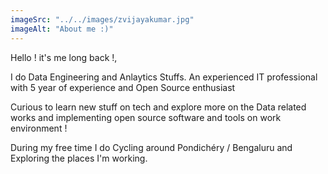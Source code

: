 ```yaml
---
imageSrc: "../../images/zvijayakumar.jpg"
imageAlt: "About me :)"
---
```


Hello ! it's me long back !, 

I do Data Engineering and Anlaytics Stuffs. An experienced IT professional with 5 year of experience and Open Source enthusiast   

Curious to learn new stuff on tech and explore more on the Data related works and implementing open source software and tools on work environment !

During my free time I do Cycling around Pondichéry / Bengaluru and Exploring the places I'm working. 

